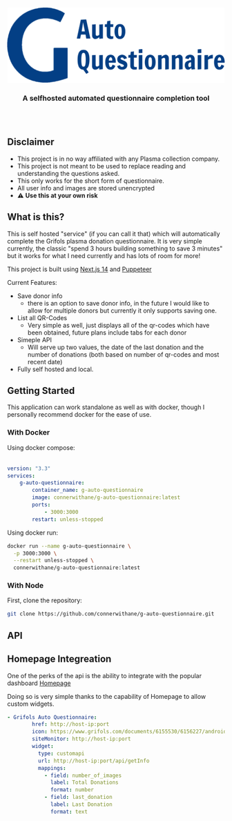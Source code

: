 
<p align="center">

<img src="docs/assets/title.png" width="800">
<h3 align="center">A selfhosted automated questionnaire completion tool</h1>
<br/>
<br/>
</p>


## Disclaimer
- This project is in no way affiliated with any Plasma collection company.
- This project is not meant to be used to replace reading and understanding the questions asked.
- This only works for the short form of questionnaire.
- All user info and images are stored unencrypted
- ⚠️ **Use this at your own risk**

## What is this?

This is self hosted "service" (if you can call it that) which will automatically complete the Grifols plasma donation questionnaire. It is very simple currently, the classic "spend 3 hours building something to save 3 minutes" but it works for what I need currently and has lots of room for more! 

This project is built using [Next.js 14](https://github.com/vercel/next.js) and [Puppeteer](https://github.com/puppeteer/puppeteer)

Current Features: 
- Save donor info
  - there is an option to save donor info, in the future I would like to allow for multiple donors but currently it only supports saving one.
- List all QR-Codes
  - Very simple as well, just displays all of the qr-codes which have been obtained, future plans include tabs for each donor
- Simeple API
  - Will serve up two values, the date of the last donation and the number of donations (both based on number of qr-codes and most recent date)
- Fully self hosted and local.

## Getting Started

This application can work standalone as well as with docker, though I personally recommend docker for the ease of use.

### With Docker

Using docker compose:

```yaml

version: "3.3"
services:
    g-auto-questionnaire:
        container_name: g-auto-questionnaire
        image: connerwithane/g-auto-questionnaire:latest
        ports:
            - 3000:3000
        restart: unless-stopped
```

Using docker run:
```bash
docker run --name g-auto-questionnaire \
  -p 3000:3000 \
  --restart unless-stopped \
  connerwithane/g-auto-questionnaire:latest
```

### With Node

First, clone the repository:

```bash
git clone https://github.com/connerwithane/g-auto-questionnaire.git
```

## API

## Homepage Integreation

One of the perks of the api is the ability to integrate with the popular dashboard [Homepage](https://github.com/gethomepage/homepage)

Doing so is very simple thanks to the capability of Homepage to allow custom widgets.

```yaml
- Grifols Auto Questionnaire:
        href: http://host-ip:port
        icon: https://www.grifols.com/documents/6155530/6156227/android-512.png/3e693605-9eb3-f45f-2008-af30dd7e52d3?t=1705047665859
        siteMonitor: http://host-ip:port
        widget:
          type: customapi
          url: http://host-ip:port/api/getInfo
          mappings:
            - field: number_of_images
              label: Total Donations
              format: number
            - field: last_donation
              label: Last Donation
              format: text
```



